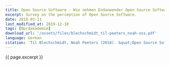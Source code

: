 ```yaml
---
title: Open Source Software - Wie nehmen Endanwender Open Source Software wahr?
excerpt: Survey on the perception of Open Source Software.
date: 2018-03-11
last_modified_at: 2019-12-10
tags: [Nordakademie]
download_url: '/assets/files/blechschmidt_til-peeters_noah-oss.pdf'
language: German
citation: 'Til Blechschmidt, Noah Peeters (2018). &quot;Open Source Software - Wie nehmen Endanwender Open Source Software wahr?&quot;'
---
```


{{ page.excerpt }}

